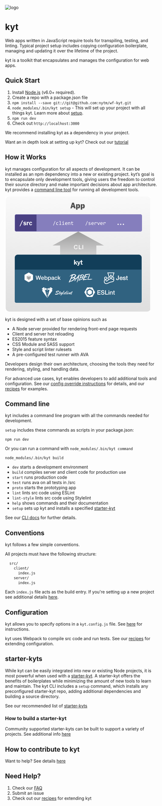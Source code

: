 ![logo](/images/kyt-logo-large.png)

# kyt

Web apps written in JavaScript require tools for transpiling, testing, and linting. Typical project setup includes copying configuration boilerplate, managing and updating it over the lifetime of the project.

kyt is a toolkit that encapsulates and manages the configuration for web apps.

## Quick Start

1. Install [Node.js](https://nodejs.org/) (v6.0+ required).
2. Create a repo with a package.json file
3. `npm install --save git://git@github.com:nytm/wf-kyt.git`
4. `node_modules/.bin/kyt setup` - This will set up your project with all things kyt. Learn more about [setup](/docs/commands.md).
5. `npm run dev`
6. Check out `http://localhost:3000`

We recommend installing kyt as a dependency in your project.

Want an in depth look at setting up kyt? Check out our [tutorial](/docs/tutorial.md)

## How it Works

kyt manages configuration for all aspects of development. It can be installed as an npm dependency into a new or existing project. kyt’s goal is to encapsulate only development tools, giving users the freedom to control their source directory and make important decisions about app architecture. kyt provides a [command line tool](/docs/commands.md) for running all development tools.

![diagram](/images/kyt-diagram.png)

kyt is designed with a set of base opinions such as

* A Node server provided for rendering front-end page requests
* Client and server hot reloading
* ES2015 feature syntax
* CSS Module and SASS support
* Style and script linter rulesets
* A pre-configured test runner with AVA

Developers design their own architecture, choosing the tools they need for rendering, styling, and handling data.

For advanced use cases, kyt enables developers to add additional tools and configuration.
See our [config override instructions](/docs/kytConfig.md#modifyWebpackConfig) for details, and our [recipes](/docs/Recipes.md) for examples.

## Command line

kyt includes a command line program with all the commands needed for development.

`setup` includes these commands as scripts in your package.json:

```
npm run dev
```

Or you can run a command with `node_modules/.bin/kyt command`

```
node_modules/.bin/kyt build
```

* `dev` starts a development environment
* `build` compiles server and client code for production use
* `start` runs production code
* `test` runs ava on all tests in /src
* `proto` starts the prototyping app
* `lint` lints src code using ESLint
* `lint-style` lints src code using Stylelint
* `help` shows commands and their documentation
* `setup` sets up kyt and installs a specified [starter-kyt](/docs/Starterkyts.md)

See our [CLI docs](/docs/commands.md) for further details.

## Conventions

kyt follows a few simple conventions.

All projects must have the following structure:
```
  src/
    client/
      index.js
    server/
      index.js
```
Each `index.js` file acts as the build entry.
If you're setting up a new project see additional details [here](/docs/conventions.md).


## Configuration

kyt allows you to specify options in a `kyt.config.js` file.
See [here](/docs/kytConfig.md) for instructions.

kyt uses Webpack to compile src code and run tests.
See our [recipes](/docs/Recipes.md) for extending configuration.

## starter-kyts

While kyt can be easily integrated into new or existing Node projects, it is most powerful when used with a [starter-kyt](/docs/Starterkyts.md). A starter-kyt offers the benefits of boilerplates while minimizing the amount of new tools to learn and maintain. The kyt CLI includes a `setup` command, which installs any preconfigured starter-kyt repo, adding additional dependencies and building a source directory.

See our recommended list of [starter-kyts](/docs/Starterkyts.md)

### How to build a starter-kyt

Community supported starter-kyts can be built to support a variety of projects.
See additional info [here](/docs/Starterkyts.md)


## How to contribute to kyt

Want to help? See details [here](/CONTRIBUTING.md)


## Need Help?

1. Check our [FAQ](/docs/FAQ.md)
2. Submit an issue
3. Check out our [recipes](/docs/Recipes.md) for extending kyt
